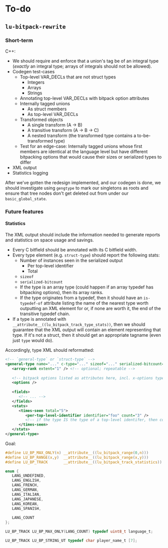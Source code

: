 
# To-do

## `lu-bitpack-rewrite`

### Short-term

C++:

* We should require and enforce that a union's tag be of an integral type (*exactly* an integral type; arrays of integrals should not be allowed).
* Codegen test-cases
  * Top-level VAR_DECLs that are not struct types
    * Integers
    * Arrays
    * Strings
  * Annotating top-level VAR_DECLs with bitpack option attributes
  * Internally tagged unions
    * As struct members
    * As top-level VAR_DECLs
  * Transformed objects
    * A single transform (A -> B)
    * A transitive transform (A -> B -> C)
    * A nested transform (the transformed type contains a to-be-transformed type)
  * Test for an edge-case: Internally tagged unions whose first members are identical at the language level but have different bitpacking options that would cause their sizes or serialized types to differ
* XML output
* Statistics logging

After we've gotten the redesign implemented, and our codegen is done, we should investigate using `gengtype` to mark our singletons as roots and ensure that tree nodes don't get deleted out from under our `basic_global_state`.


### Future features

#### Statistics

The XML output should include the information needed to generate reports and statistics on space usage and savings.

* Every C bitfield should be annotated with its C bitfield width.
* Every type element (e.g. `struct-type`) should report the following stats:
  * Number of instances seen in the serialized output
    * Per top-level identifier
    * Total
  * `sizeof`
  * `serialized-bitcount`
  * If the type is an array type (could happen if an array typedef has bitpacking options), then its array ranks.
  * If the type originates from a typedef, then it should have an `is-typedef-of` attribute listing the name of the nearest type worth outputting an XML element for or, if none are worth it, the end of the transitive typedef chain.
* If a type is annotated with `__attribute__((lu_bitpack_track_type_stats))`, then we should guarantee that the XML output will contain an element representing that type. If it's not a struct, then it should get an appropriate tagname (even just `type` would do).

Accordingly, type XML should reformatted:

```xml
<!-- `general-type` or `struct-type` -->
<general-type name="..." c-type="..." sizeof="..." serialized-bitcount="...">
   <array-rank extent="1" /> <!-- optional; repeatable -->
   
   <!-- bitpack options listed as attributes here, incl. x-options type -->
   <options />
   
   <fields>
      <!-- ... -->
   </fields>
   <stats>
      <times-seen total="5">
         <per-top-level-identifier identifier="foo" count="3" />
         <!-- if the type IS the type of a top-level identifer, then consider that a count of 1 for that identifier -->
      </times-seen>
   </stats>
</general-type>
```

Goal:

```c
#define LU_BP_MAX_ONLY(n) __attribute__((lu_bitpack_range(0,n)))
#define LU_BP_RANGE(x,y)  __attribute__((lu_bitpack_range(x,y)))
#define LU_BP_TRACK       __attribute__((lu_bitpack_track_statistics))

enum {
   LANG_UNDEFINED,
   LANG_ENGLISH,
   LANG_FRENCH,
   LANG_GERMAN,
   LANG_ITALIAN,
   LANG_JAPANESE,
   LANG_KOREAN,
   LANG_SPANISH,
   
   LANG_COUNT
};

LU_BP_TRACK LU_BP_MAX_ONLY(LANG_COUNT) typedef uint8_t language_t;

LU_BP_TRACK LU_BP_STRING_UT typedef char player_name_t [7];
```

